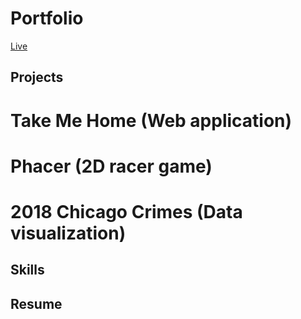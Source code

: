 # Portfolio 

[Live](https://cindyko226.github.io/)

## Projects 

# Take Me Home (Web application)
# Phacer (2D racer game)
# 2018 Chicago Crimes (Data visualization)

## Skills

## Resume

 